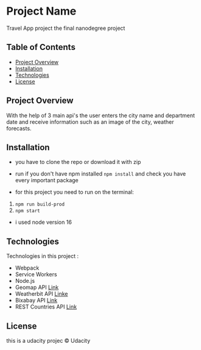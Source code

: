 # Project Name

Travel App project the final nanodegree project 


## Table of Contents

- [Project Overview](#project-overview)
- [Installation](#installation)
- [Technologies](#Technologies)
- [License](#license)

## Project Overview

With the help of 3 main api's the user enters the city name and department date and receive information such as an image of the city, weather forecasts.

## Installation
- you have to clone the repo or download it with zip 
- run if you don't have npm installed 
 `npm install`
 and check you have every important package 

- for this project you need to run on the terminal:

1. `npm run build-prod`
2. `npm start` 

- i used node version 16 

## Technologies
Technologies in this project :
- Webpack
- Service Workers
- Node.js
- Geomap API      [Link](https://www.geonames.org)
- Weatherbit API  [Linke](https://www.weatherbit.io/api/weather-forecast-16-day)
- Bixabay API     [Link](https://pixabay.com/api/docs/)
- REST Countries API [Link](https://restcountries.eu/)


## License

this is a udacity projec &copy; Udacity

